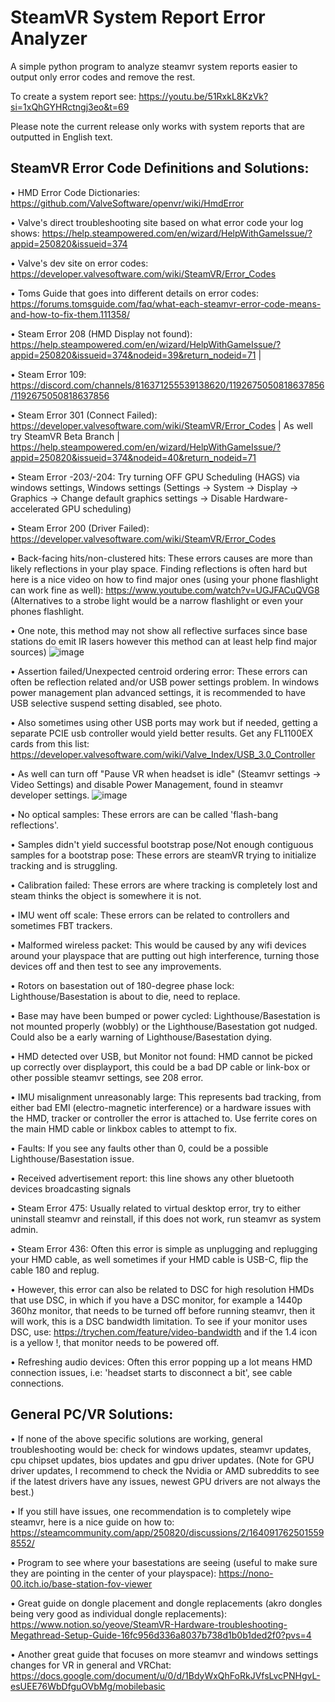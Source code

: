 # SteamVR System Report Error Analyzer
A simple python program to analyze steamvr system reports easier to output only error codes and remove the rest. 

To create a system report see: https://youtu.be/51RxkL8KzVk?si=1xQhGYHRctngj3eo&t=69 

Please note the current release only works with system reports that are outputted in English text.

## SteamVR Error Code Definitions and Solutions: 

• HMD Error Code Dictionaries: https://github.com/ValveSoftware/openvr/wiki/HmdError

• Valve\'s direct troubleshooting site based on what error code your log shows: https://help.steampowered.com/en/wizard/HelpWithGameIssue/?appid=250820&issueid=374  

• Valve\'s dev site on error codes: https://developer.valvesoftware.com/wiki/SteamVR/Error_Codes  

• Toms Guide that goes into different details on error codes: https://forums.tomsguide.com/faq/what-each-steamvr-error-code-means-and-how-to-fix-them.111358/ 

•	Steam Error 208 (HMD Display not found): https://help.steampowered.com/en/wizard/HelpWithGameIssue/?appid=250820&issueid=374&nodeid=39&return_nodeid=71 |  

•	Steam Error 109: https://discord.com/channels/816371255539138620/1192675050818637856/1192675050818637856  

•	Steam Error 301 (Connect Failed): https://developer.valvesoftware.com/wiki/SteamVR/Error_Codes | As well try SteamVR Beta Branch | https://help.steampowered.com/en/wizard/HelpWithGameIssue/?appid=250820&issueid=374&nodeid=40&return_nodeid=71  

•	Steam Error -203/-204: Try turning OFF GPU Scheduling (HAGS) via windows settings, Windows settings (Settings -> System -> Display -> Graphics -> Change default graphics settings -> Disable Hardware-accelerated GPU scheduling) 

•	Steam Error 200 (Driver Failed): https://developer.valvesoftware.com/wiki/SteamVR/Error_Codes 

•	Back-facing hits/non-clustered hits: These errors causes are more than likely reflections in your play space. Finding reflections is often hard but here is a nice video on how to find major ones (using your phone flashlight can work fine as well): https://www.youtube.com/watch?v=UGJFACuQVG8 (Alternatives to a strobe light would be a narrow flashlight or even your phones flashlight. 

•	One note, this method may not show all reflective surfaces since base stations do emit IR lasers however this method can at least help find major sources)
![image](https://github.com/user-attachments/assets/45488021-341a-4949-afc6-32477e5bf37c)


•	Assertion failed/Unexpected centroid ordering error: These errors can often be reflection related and/or USB power settings problem. In windows power management plan advanced settings, it is recommended to have USB selective suspend setting disabled, see photo. 

•	Also sometimes using other USB ports may work but if needed, getting a separate PCIE usb controller would yield better results. Get any FL1100EX cards from this list: https://developer.valvesoftware.com/wiki/Valve_Index/USB_3.0_Controller  

•	As well can turn off "Pause VR when headset is idle" (Steamvr settings -> Video Settings) and disable Power Management, found in steamvr developer settings. 
![image](https://github.com/user-attachments/assets/d2bc91a8-83de-4bc9-9cca-79839dff8e20) 

•	No optical samples: These errors are can be called 'flash-bang reflections'.

•	Samples didn't yield successful bootstrap pose/Not enough contiguous samples for a bootstrap pose: These errors are steamVR trying to initialize tracking and is struggling.

•	Calibration failed: These errors are where tracking is completely lost and steam thinks the object is somewhere it is not.

•	IMU went off scale: These errors can be related to controllers and sometimes FBT trackers.

•	Malformed wireless packet: This would be caused by any wifi devices around your playspace that are putting out high interference, turning those devices off and then test to see any improvements.

•	Rotors on basestation out of 180-degree phase lock: Lighthouse/Basestation is about to die, need to replace.

•	Base may have been bumped or power cycled: Lighthouse/Basestation is not mounted properly (wobbly) or the Lighthouse/Basestation got nudged. Could also be a early warning of Lighthouse/Basestation dying. 

•	HMD detected over USB, but Monitor not found: HMD cannot be picked up correctly over displayport, this could be a bad DP cable or link-box or other possible steamvr settings, see 208 error. 

•	IMU misalignment unreasonably large: This represents bad tracking, from either bad EMI (electro-magnetic interference) or a hardware issues with the HMD, tracker or controller the error is attached to. Use ferrite cores on the main HMD cable or linkbox cables to attempt to fix. 

•	Faults: If you see any faults other than 0, could be a possible Lighthouse/Basestation issue. 

•	Received advertisement report: this line shows any other bluetooth devices broadcasting signals

•	Steam Error 475: Usually related to virtual desktop error, try to either uninstall steamvr and reinstall, if this does not work, run steamvr as system admin.

•	Steam Error 436: Often this error is simple as unplugging and replugging your HMD cable, as well sometimes if your HMD cable is USB-C, flip the cable 180 and replug. 

•	However, this error can also be related to DSC for high resolution HMDs that use DSC, in which if you have a DSC monitor, for example a 1440p 360hz monitor, that needs to be turned off before running steamvr, then it will work, this is a DSC bandwidth limitation. To see if your monitor uses DSC, use: https://trychen.com/feature/video-bandwidth and if the 1.4 icon is a yellow !, that monitor needs to be powered off. 

•	Refreshing audio devices: Often this error popping up a lot means HMD connection issues, i.e: 'headset starts to disconnect a bit', see cable connections.

## General PC/VR Solutions: 

•	If none of the above specific solutions are working, general troubleshooting would be: check for windows updates, steamvr updates, cpu chipset updates, bios updates and gpu driver updates. (Note for GPU driver updates, I recommend to check the Nvidia or AMD subreddits to see if the latest drivers have any issues, newest GPU drivers are not always the best.) 

•	If you still have issues, one recommendation is to completely wipe steamvr, here is a nice guide on how to: https://steamcommunity.com/app/250820/discussions/2/1640917625015598552/ 

•	Program to see where your basestations are seeing (useful to make sure they are pointing in the center of your playspace): https://nono-00.itch.io/base-station-fov-viewer

•	Great guide on dongle placement and dongle replacements (akro dongles being very good as individual dongle replacements): https://www.notion.so/yeove/SteamVR-Hardware-troubleshooting-Megathread-Setup-Guide-16fc956d336a8037b738d1b0b1ded2f0?pvs=4 

•	Another great guide that focuses on more steamvr and windows settings changes for VR in general and VRChat: https://docs.google.com/document/u/0/d/1BdyWxQhFoRkJVfsLvcPNHgvL-esUEE76WbDfguOVbMg/mobilebasic



